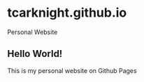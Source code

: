# tcarknight.github.io
Personal Website

## Hello World!
This is my personal website on Github Pages
